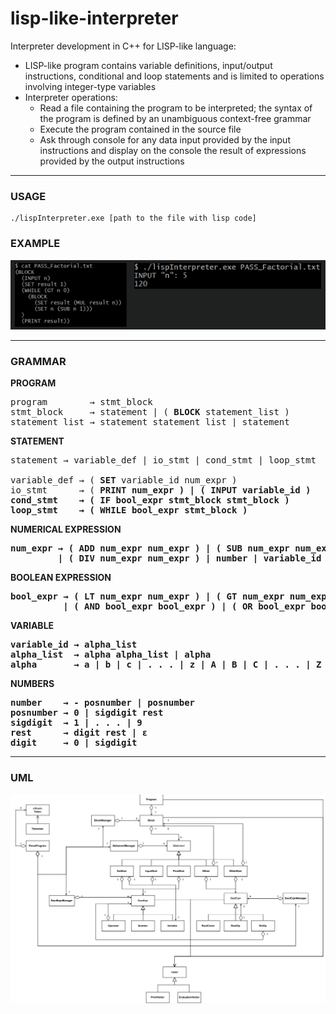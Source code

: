 # lisp-like-interpreter
Interpreter development in C++ for LISP-like language:
- LISP-like program contains variable definitions, input/output instructions, conditional and loop statements and is limited to operations involving integer-type variables
- Interpreter operations:
  - Read a file containing the program to be interpreted; the syntax of the program is defined by an unambiguous context-free grammar
  - Execute the program contained in the source file
  - Ask through console for any data input provided by the input instructions and display on the console the result of expressions provided by the output instructions

<hr>

### USAGE
```
./lispInterpreter.exe [path to the file with lisp code]
```

### EXAMPLE
![Factorial Example](./imgs/example_factorial.PNG)

<hr>

### GRAMMAR
<b>PROGRAM</b>
<pre>
program        → stmt_block 
stmt_block     → statement | ( <b>BLOCK</b> statement_list ) 
statement_list → statement statement_list | statement 
</pre>

<b>STATEMENT</b>
<pre>
statement → variable_def | io_stmt | cond_stmt | loop_stmt

variable_def → ( <b>SET</b> variable_id num_expr )
io_stmt      → ( <b>PRINT<b> num_expr ) | ( <b>INPUT<b> variable_id )
cond_stmt    → ( <b>IF<b> bool_expr stmt_block stmt_block )
loop_stmt    → ( <b>WHILE<b> bool_expr stmt_block )
</pre>

<b>NUMERICAL EXPRESSION<b>
<pre>
num_expr → ( <b>ADD<b> num_expr num_expr ) | ( <b>SUB<b> num_expr num_expr ) | ( <b>MUL<b> num_expr num_expr ) 
         | ( <b>DIV<b> num_expr num_expr ) | <b>number<b> | <b>variable_id<b>
</pre>

<b>BOOLEAN EXPRESSION<b>
<pre>
bool_expr → ( <b>LT<b> num_expr num_expr ) | ( <b>GT<b> num_expr num_expr ) | ( <b>EQ<b> num_expr num_expr ) 
          | ( <b>AND<b> bool_expr bool_expr ) | ( <b>OR<b> bool_expr bool_expr ) | ( <b>NOT<b> bool_expr ) | <b>TRUE<b> | <b>FALSE<b>
</pre>

<b>VARIABLE<b>
<pre>
variable_id → alpha_list
alpha_list  → alpha alpha_list | alpha
alpha       → <b>a<b> | <b>b<b> | <b>c<b> | . . . | <b>z<b> | <b>A<b> | <b>B<b> | <b>C<b> | . . . | <b>Z<b>
</pre>

<b>NUMBERS<b>
<pre>
number    → - posnumber | posnumber
posnumber → <b>0<b> | sigdigit rest
sigdigit  → <b>1<b> | . . . | <b>9<b>
rest      → digit rest | <b>ε<b>
digit     → <b>0<b> | sigdigit
</pre>

<hr>

### UML
![UML](./imgs/uml.png)
